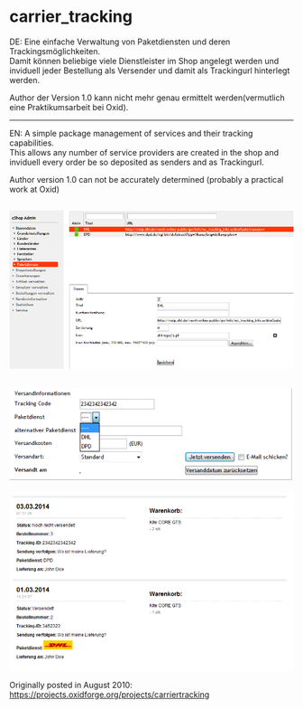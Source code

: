 carrier_tracking
================
DE:
Eine einfache Verwaltung von Paketdiensten und deren Trackingsm&ouml;glichkeiten.<br>
Damit k&ouml;nnen beliebige viele Dienstleister im Shop angelegt werden und inviduell jeder Bestellung als Versender und damit als Trackingurl hinterlegt werden.

Author der Version 1.0 kann nicht mehr genau ermittelt werden(vermutlich eine Praktikumsarbeit bei Oxid).

---------------------
EN:
A simple package management of services and their tracking capabilities.<br>
This allows any number of service providers are created in the shop and inviduell every order be so deposited as senders and as Trackingurl.

Author version 1.0 can not be accurately determined (probably a practical work at Oxid)

![Image alt](carrier_tracking_admin.png)
----
![Image alt](carrier_tracking_order.png)
----
![Image alt](carrier_tracking_account_order.png)


Originally posted in August 2010:
https://projects.oxidforge.org/projects/carriertracking

